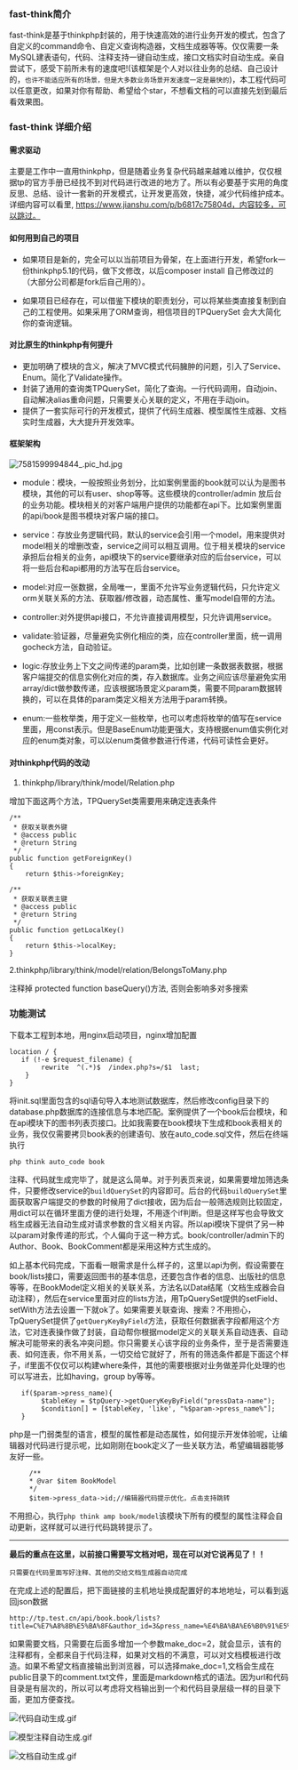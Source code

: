 ### fast-think简介

fast-think是基于thinkphp封装的，用于快速高效的进行业务开发的模式，包含了自定义的command命令、自定义查询构造器，文档生成器等等。仅仅需要一条MySQL建表语句，代码、注释支持一键自动生成，接口文档实时自动生成。亲自尝试下，感受下前所未有的速度吧!(该框架是个人对以往业务的总结、自己设计的，`也许不能适应所有的场景，但是大多数业务场景开发速度一定是最快的`)，本工程代码可以任意更改，如果对你有帮助、希望给个star，不想看文档的可以直接先划到最后看效果图。

### fast-think 详细介绍

#### 需求驱动

主要是工作中一直用thinkphp，但是随着业务复杂代码越来越难以维护，仅仅根据tp的官方手册已经找不到对代码进行改进的地方了。所以有必要基于实用的角度反思、总结、设计一套新的开发模式，让开发更高效，快捷，减少代码维护成本。详细内容可以看里, https://www.jianshu.com/p/b6817c75804d，内容较多，可以跳过。


#### 如何用到自己的项目

- 如果项目是新的，完全可以以当前项目为骨架，在上面进行开发，希望fork一份thinkphp5.1的代码，做下文修改，以后composer install 自己修改过的（大部分公司都是fork后自己用的）。

- 如果项目已经存在，可以借鉴下模块的职责划分，可以将某些类直接复制到自己的工程使用。如果采用了ORM查询，相信项目的TPQuerySet
会大大简化你的查询逻辑。

#### 对比原生的thinkphp有何提升

- 更加明确了模块的含义，解决了MVC模式代码臃肿的问题，引入了Service、Enum。简化了Validate操作。
- 封装了通用的查询类TPQuerySet，简化了查询。一行代码调用，自动join、自动解决alias重命问题，只需要关心关联的定义，不用在手动join。
- 提供了一套实际可行的开发模式，提供了代码生成器、模型属性生成器、文档实时生成器，大大提升开发效率。

#### 框架架构

![7581599994844_.pic_hd.jpg](https://github.com/xiaobai1993/fast-think/blob/master/doc/struct.jpg)

- module：模块，一般按照业务划分，比如案例里面的book就可以认为是图书模块，其他的可以有user、shop等等。这些模块的controller/admin 放后台的业务功能。模块相关的对客户端用户提供的功能都在api下。比如案例里面的api/book是图书模块对客户端的接口。

- service：存放业务逻辑代码，默认的service会引用一个model，用来提供对model相关的增删改查，service之间可以相互调用。位于相关模块的service承担后台相关的业务，api模块下的service要继承对应的后台service，可以将一些后台和api都用的方法写在后台service。

- model:对应一张数据，全局唯一，里面不允许写业务逻辑代码，只允许定义orm关联关系的方法、获取器/修改器，动态属性、重写model自带的方法。

- controller:对外提供api接口，不允许直接调用模型，只允许调用service。

- validate:验证器，尽量避免实例化相应的类，应在controller里面，统一调用gocheck方法，自动验证。

- logic:存放业务上下文之间传递的param类，比如创建一条数据表数据，根据客户端提交的信息实例化对应的类，存入数据库。业务之间应该尽量避免实用array/dict做参数传递，应该根据场景定义param类，需要不同param数据转换的，可以在具体的param类定义相关方法用于param转换。

- enum:一些枚举类，用于定义一些枚举，也可以考虑将枚举的值写在service里面，用const表示。但是BaseEnum功能更强大，支持根据enum值实例化对应的enum类对象，可以以enum类做参数进行传递，代码可读性会更好。



#### 对thinkphp代码的改动

1.  thinkphp/library/think/model/Relation.php 

增加下面这两个方法，TPQuerySet类需要用来确定连表条件

```
/**
 * 获取关联表外键
 * @access public
 * @return String
 */
public function getForeignKey()
{
    return $this->foreignKey;

/**
 * 获取关联表主键
 * @access public
 * @return String
 */
public function getLocalKey()
{
    return $this->localKey;
}
```
2.thinkphp/library/think/model/relation/BelongsToMany.php 

注释掉 protected function baseQuery()方法, 否则会影响多对多搜索

### 功能测试

下载本工程到本地，用nginx启动项目，nginx增加配置
```
location / { 
   if (!-e $request_filename) {
   		rewrite  ^(.*)$  /index.php?s=/$1  last;
    }
}
```
将init.sql里面包含的sql语句导入本地测试数据库，然后修改config目录下的database.php数据库的连接信息与本地匹配。案例提供了一个book后台模块，和在api模块下的图书列表页接口。比如我需要在book模块下生成和book表相关的业务，我仅仅需要拷贝book表的创建语句、放在auto_code.sql文件，然后在终端执行
```
php think auto_code book
```
注释、代码就生成完毕了，就是这么简单。对于列表页来说，如果需要增加筛选条件，只要修改service的`buildQuerySet`的内容即可。后台的代码`buildQuerySet`里面获取客户端提交的参数的时候用了dict接收，因为后台一般筛选规则比较固定，用dict可以在循环里面方便的进行处理，不用逐个if判断。但是这样写也会导致文档生成器无法自动生成对请求参数的含义相关内容。所以api模块下提供了另一种以param对象传递的形式，个人偏向于这一种方式。book/controller/admin下的Author、Book、BookComment都是采用这种方式生成的。

如上基本代码完成，下面看一眼需求是什么样子的，这里以api为例，假设需要在book/lists接口，需要返回图书的基本信息，还要包含作者的信息、出版社的信息等等，在BookModel定义相关的关联关系，方法名以Data结尾（文档生成器会自动注释），然后在service里面对应的lists方法，用TpQuerySet提供的setField、setWith方法去设置一下就ok了。如果需要关联查询、搜索？不用担心，TpQuerySet提供了`getQueryKeyByField`方法，获取任何数据表字段都用这个方法，它对连表操作做了封装，自动帮你根据model定义的关联关系自动连表、自动解决可能带来的表名冲突问题。你只需要关心该字段的业务条件，至于是否需要连表、如何连表，你不用关系，一切交给它就好了，所有的筛选条件都是下面这个样子，if里面不仅仅可以构建where条件，其他的需要根据对业务做差异化处理的也可以写进去，比如having，group by等等。

```
   if($param->press_name){
        $tableKey = $tpQuery->getQueryKeyByField("pressData-name");
        $condition[] = [$tableKey, 'like', "%$param->press_name%"]; 
   }
```

php是一门弱类型的语言，模型的属性都是动态属性，如何提示开发体验呢，让编辑器对代码进行提示呢，比如刚刚在book定义了一些关联方法，希望编辑器能够友好一些。

```
     /**
     * @var $item BookModel
     */
     $item->press_data->id;//编辑器代码提示优化，点击支持跳转
```
不用担心，执行`php think amp book/model`该模块下所有的模型的属性注释会自动更新，这样就可以进行代码跳转提示了。

--- 

**最后的重点在这里，以前接口需要写文档对吧，现在可以对它说再见了！！** 

`只需要在代码里面写好注释、其他的交给文档生成器自动完成`

在完成上述的配置后，把下面链接的主机地址换成配置好的本地地址，可以看到返回json数据
```
http://tp.test.cn/api/book.book/lists?title=C%E7%A8%8B%E5%BA%8F&author_id=3&press_name=%E4%BA%BA%E6%B0%91%E5%87%BA%E7%89%88
```
如果需要文档，只需要在后面多增加一个参数make_doc=2，就会显示，该有的注释都有，全都来自于代码注释，如果对文档的不满意，可以对文档模板进行改造。如果不希望文档直接输出到浏览器，可以选择make_doc=1,文档会生成在public目录下的comment.txt文件，里面是markdown格式的语法。因为url和代码目录是有层次的，所以可以考虑将文档输出到一个和代码目录层级一样的目录下面，更加方便查找。

![代码自动生成.gif](https://github.com/xiaobai1993/fast-think/blob/master/doc/auto_code.gif)

![模型注释自动生成.gif](https://github.com/xiaobai1993/fast-think/blob/master/doc/auto_model_property.gif)


![文档自动生成.gif](https://github.com/xiaobai1993/fast-think/blob/master/doc/auto_doc.gif)

